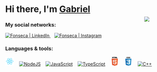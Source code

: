 <p align="center">
    <h1>Hi there, I'm <a href="#" target="_blank">Gabriel</a></h1>
</p>

### My social networks:

<a href="https://linkedin.com/in/andrevitalb/" target="_blank">
    <img alt="Fonseca | LinkedIn" width="25px" src="https://seeklogo.com/images/L/linkedin-in-icon-logo-2E34704F04-seeklogo.com.png">
</a>
&nbsp;&nbsp;
<a href="https://instagram.com/im_andrevital" target="_blank">
    <img alt="Fonseca | Instagram" width="25px" src="https://seeklogo.com/images/I/instagram-new-2016-logo-D9D42A0AD4-seeklogo.com.png">
</a>

<img src="https://i.imgur.com/WL3Ymem.png" style="width: 280px; position: absolute; right: 10px; top: 130px;"/>

<br/>

### Languages & tools:

[<img alt="React" width="28px" src="https://raw.githubusercontent.com/github/explore/80688e429a7d4ef2fca1e82350fe8e3517d3494d/topics/react/react.png" />](#)
&nbsp;&nbsp;
[<img alt="NodeJS" width="28px" src="https://seeklogo.com/images/N/nodejs-logo-FBE122E377-seeklogo.com.png">](#)
&nbsp;&nbsp;
[<img alt="JavaScript" width="28px" src="https://seeklogo.com/images/J/javascript-js-logo-2949701702-seeklogo.com.png" />](#)
&nbsp;&nbsp;
[<img alt="TypeScript" width="28px" src="https://upload.wikimedia.org/wikipedia/commons/thumb/4/4c/Typescript_logo_2020.svg/1200px-Typescript_logo_2020.svg.png" />](#)
&nbsp;&nbsp;
[<img alt="HTML5" width="28px" src="https://raw.githubusercontent.com/github/explore/80688e429a7d4ef2fca1e82350fe8e3517d3494d/topics/html/html.png" />](#)
&nbsp;&nbsp;
[<img alt="CSS3" width="28px" src="https://raw.githubusercontent.com/github/explore/80688e429a7d4ef2fca1e82350fe8e3517d3494d/topics/css/css.png" />](#)
&nbsp;&nbsp;
[<img alt="C++" width="28px" src="https://seeklogo.com/images/C/c-logo-1B1817C041-seeklogo.com.png" />](#)
&nbsp;&nbsp;
